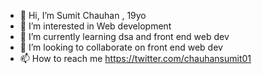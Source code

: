 - 👋 Hi, I’m Sumit Chauhan  , 19yo
- 👀 I’m interested in Web development
- 🌱 I’m currently learning dsa and front end web dev
- 💞️ I’m looking to collaborate on front end web dev
- 📫 How to reach me https://twitter.com/chauhansumit01

<!---
chauhansumit01/chauhansumit01 is a ✨ special ✨ repository because its `README.md` (this file) appears on your GitHub profile.
You can click the Preview link to take a look at your changes.
--->
